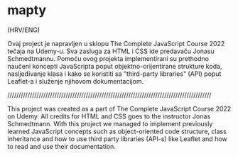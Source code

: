 # mapty

(HRV/ENG)

Ovaj project je napravljen u sklopu The Complete JavaScript Course 2022 tečaja na Udemy-u. Sva zasluga za HTML i CSS ide predavaču Jonasu Schmedtmannu. Pomoću ovog projekta implementirani su prethodno naučeni koncepti JavaScripta poput objektno-orijentirane strukture koda, nasljeđivanje klasa i
kako se koristiti sa "third-party libraries" (API) poput Leaflet-a i služenje njihovom dokumentacijom.


///////////////////////////////////////////////////////////////////////////////////////////

This project was created as a part of The Complete JavaScript Course 2022 on Udemy. All credits for HTML and CSS goes to the instructor Jonas Schmedtmann.
With this project we managed to implement previously learned JavaScript concepts such as object-oriented code structure, class inheritance and how to
use third party libraries (API-s) like Leaflet and how to read and use their documentation.


